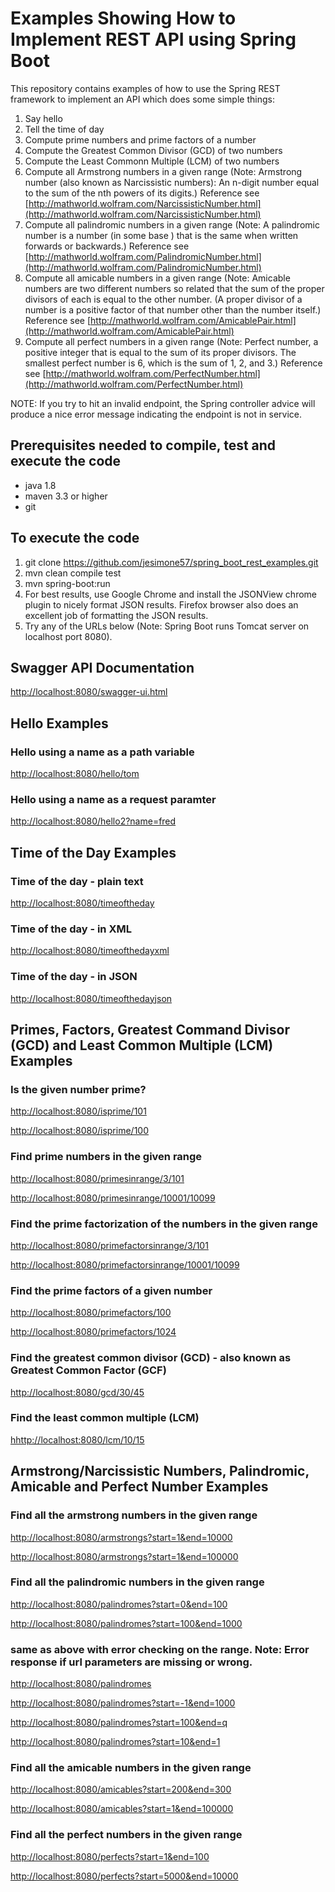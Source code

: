 # Examples Showing How to Implement REST API using Spring Boot

This repository contains examples of how to use the Spring REST framework to implement 
an API which does some simple things:
1. Say hello
2. Tell the time of day
3. Compute prime numbers and prime factors of a number
4. Compute the Greatest Common Divisor (GCD) of two numbers
5. Compute the Least Commonn Multiple (LCM) of two numbers
6. Compute all Armstrong numbers in a given range 
(Note: Armstrong number (also known as Narcissistic numbers): An n-digit number equal to the sum of the nth powers of its digits.)
Reference see [http://mathworld.wolfram.com/NarcissisticNumber.html](http://mathworld.wolfram.com/NarcissisticNumber.html)
7. Compute all palindromic numbers in a given range
(Note: A palindromic number is a number (in some base ) that is the same when written forwards or backwards.)
Reference see [http://mathworld.wolfram.com/PalindromicNumber.html](http://mathworld.wolfram.com/PalindromicNumber.html)
8. Compute all amicable numbers in a given range
(Note: Amicable numbers are two different numbers so related that the sum of the proper divisors of each is equal to the other number. 
(A proper divisor of a number is a positive factor of that number other than the number itself.)
Reference see [http://mathworld.wolfram.com/AmicablePair.html](http://mathworld.wolfram.com/AmicablePair.html)
8. Compute all perfect numbers in a given range
(Note: Perfect number, a positive integer that is equal to the sum of its proper divisors. 
The smallest perfect number is 6, which is the sum of 1, 2, and 3.)
Reference see [http://mathworld.wolfram.com/PerfectNumber.html](http://mathworld.wolfram.com/PerfectNumber.html)

NOTE:
If you try to hit an invalid endpoint, the Spring controller advice will produce a
nice error message indicating the endpoint is not in service.

## Prerequisites needed to compile, test and execute the code
* java 1.8
* maven 3.3 or higher
* git 

## To execute the code
1. git clone https://github.com/jesimone57/spring_boot_rest_examples.git
2. mvn clean compile test
3. mvn spring-boot:run
4. For best results, use Google Chrome and install the JSONView chrome plugin to nicely format JSON results. 
Firefox browser also does an excellent job of formatting the JSON results.
5. Try any of the URLs below (Note: Spring Boot runs Tomcat server on localhost port 8080).
 

## Swagger API Documentation
[http://localhost:8080/swagger-ui.html](http://localhost:8080/swagger-ui.html)

## Hello Examples

### Hello using a name as a path variable
[http://localhost:8080/hello/tom](http://localhost:8080/hello/tom)

### Hello using a name as a request paramter
[http://localhost:8080/hello2?name=fred](http://localhost:8080/hello2?name=fred)

## Time of the Day Examples

### Time of the day - plain text
[http://localhost:8080/timeoftheday](http://localhost:8080/timeoftheday)

### Time of the day - in XML
[http://localhost:8080/timeofthedayxml](http://localhost:8080/timeofthedayxml)

### Time of the day - in JSON
[http://localhost:8080/timeofthedayjson](http://localhost:8080/timeofthedayjson)

## Primes, Factors, Greatest Command Divisor (GCD) and Least Common Multiple (LCM) Examples

### Is the given number prime?
[http://localhost:8080/isprime/101](http://localhost:8080/isprime/101)

[http://localhost:8080/isprime/100](http://localhost:8080/isprime/100)

### Find prime numbers in the given range
[http://localhost:8080/primesinrange/3/101](http://localhost:8080/primesinrange/3/101)

[http://localhost:8080/primesinrange/10001/10099](http://localhost:8080/primesinrange/10001/10099)

### Find the prime factorization of the numbers in the given range
[http://localhost:8080/primefactorsinrange/3/101](http://localhost:8080/primefactorsinrange/3/101)

[http://localhost:8080/primefactorsinrange/10001/10099](http://localhost:8080/primefactorsinrange/10001/10099)

### Find the prime factors of a given number
[http://localhost:8080/primefactors/100](http://localhost:8080/primefactors/100)

[http://localhost:8080/primefactors/1024](http://localhost:8080/primefactors/1024)

### Find the greatest common divisor (GCD) - also known as Greatest Common Factor (GCF)
[http://localhost:8080/gcd/30/45](http://localhost:8080/gcd/30/45)

### Find the least common multiple (LCM)
[hhttp://localhost:8080/lcm/10/15](http://localhost:8080/lcm/10/15)

## Armstrong/Narcissistic Numbers, Palindromic, Amicable and Perfect Number Examples

### Find all the armstrong numbers in the given range
[http://localhost:8080/armstrongs?start=1&end=10000](http://localhost:8080/armstrongs?start=1&end=10000)

[http://localhost:8080/armstrongs?start=1&end=100000](http://localhost:8080/armstrongs?start=1&end=100000)

### Find all the palindromic numbers in the given range
[http://localhost:8080/palindromes?start=0&end=100](http://localhost:8080/palindromes?start=0&end=100)

[http://localhost:8080/palindromes?start=100&end=1000](http://localhost:8080/palindromes?start=100&end=1000)

### same as above with error checking on the range. Note: Error response if url parameters are missing or wrong.

[http://localhost:8080/palindromes](http://localhost:8080/palindromes)

[http://localhost:8080/palindromes?start=-1&end=1000](http://localhost:8080/palindromes?start=-1&end=1000)

[http://localhost:8080/palindromes?start=100&end=q](http://localhost:8080/palindromes?start=100&end=q)

[http://localhost:8080/palindromes?start=10&end=1](http://localhost:8080/palindromes?start=10&end=1)

### Find all the amicable numbers in the given range
[http://localhost:8080/amicables?start=200&end=300](http://localhost:8080/amicables?start=200&end=300)

[http://localhost:8080/amicables?start=1&end=100000](http://localhost:8080/amicables?start=1&end=100000)

### Find all the perfect numbers in the given range
[http://localhost:8080/perfects?start=1&end=100](http://localhost:8080/perfects?start=1&end=100)

[http://localhost:8080/perfects?start=5000&end=10000](http://localhost:8080/perfects?start=5000&end=10000)

